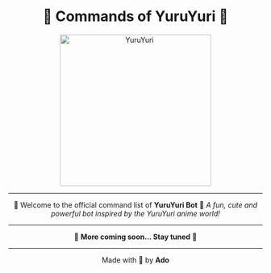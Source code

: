 

<h1 align="center">
  🌸 Commands of YuruYuri 🌸
</h1>

<p align="center">
  <img src="https://media.tenor.com/ZFlL0_gwq5QAAAAC/yuruyuri-anime.gif" alt="YuruYuri" width="300"/>
</p>

---

<p align="center">
  💖 Welcome to the official command list of <b>YuruYuri Bot</b> 💖  
  <i>A fun, cute and powerful bot inspired by the YuruYuri anime world!</i>  
</p>

---

<p align="center">
  🎀 <b>More coming soon... Stay tuned</b> 🎀
</p>

---

<p align="center">
  Made with 🩷 by <b>Ado</b>
</p>
